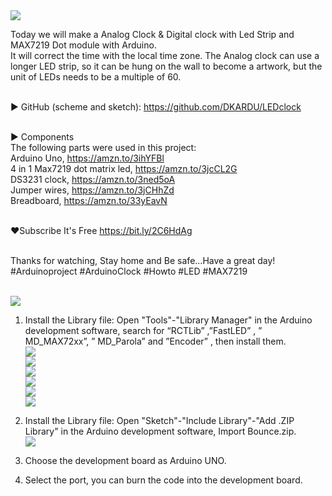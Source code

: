 <a href="https://youtu.be/kSAAyepEeI0">
<img src="http://dkardu.oss-cn-hongkong.aliyuncs.com/LEDclock/LED%E7%81%AF%E6%9D%A1%E6%97%B6%E9%92%9F%20YOUTUBE.jpg" /> 
</a></br>
  
Today we will make a Analog Clock & Digital clock with Led Strip and MAX7219 Dot module with Arduino.</br>
It will correct the time with the local time zone. The Analog clock can use a longer LED strip, so it can be hung on the wall to become a artwork, but the unit of LEDs needs to be a multiple of 60. </br></br>

► GitHub (scheme and sketch): https://github.com/DKARDU/LEDclock</br></br>

► Components</br>
The following parts were used in this project:</br>
Arduino Uno, https://amzn.to/3ihYFBl</br>
4 in 1 Max7219 dot matrix led, https://amzn.to/3jcCL2G</br>
DS3231 clock, https://amzn.to/3ned5oA</br>
Jumper wires, https://amzn.to/3jCHhZd</br>
Breadboard, https://amzn.to/33yEavN</br></br>


❤Subscribe It's Free https://bit.ly/2C6HdAg </br></br>

Thanks for watching, Stay home and Be safe...Have a great day!</br>
#Arduinoproject #ArduinoClock #Howto #LED #MAX7219</br></br>

<img src="http://dkardu.oss-cn-hongkong.aliyuncs.com/LEDclock/Circuit%20diagram.jpg" /></br>

1.	Install the Library file: Open "Tools"-"Library Manager" in the Arduino development software, search for “RCTLib” ,”FastLED” , ” MD_MAX72xx”, ” MD_Parola” and ”Encoder” , then install them.</br>
<img src="http://dkardu.oss-cn-hongkong.aliyuncs.com/LEDclock/01.png" /></br>
<img src="http://dkardu.oss-cn-hongkong.aliyuncs.com/LEDclock/02.png" /></br>
<img src="http://dkardu.oss-cn-hongkong.aliyuncs.com/LEDclock/03.png" /></br>
<img src="http://dkardu.oss-cn-hongkong.aliyuncs.com/LEDclock/04.png" /></br>
<img src="http://dkardu.oss-cn-hongkong.aliyuncs.com/LEDclock/05.png" /></br>
<img src="http://dkardu.oss-cn-hongkong.aliyuncs.com/LEDclock/06.png" /></br>
2.	Install the Library file: Open "Sketch"-"Include Library"-"Add .ZIP Library" in the Arduino development software, Import Bounce.zip.</br>
<img src="http://dkardu.oss-cn-hongkong.aliyuncs.com/LEDclock/07.png" /></br>
3.	Choose the development board as Arduino UNO.

4.	Select the port, you can burn the code into the development board.




